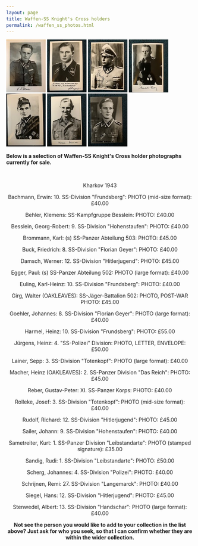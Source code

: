 ```yaml
---
layout: page
title: Waffen-SS Knight's Cross holders
permalink: /waffen_ss_photos.html
---
```


<div id="axisforces">
<p float="left">
<img src="./assets/Rolleke copy.jpg"/>
<img src="./assets/Siegel Hans copy.jpg"/>
<img src="./assets/Sandig copy.jpg"/>
<img src="./assets/Rudolf Richard copy.jpg"/>
<img src="./assets/Schrijnen studio copy.jpg"/>
<img src="./assets/Damsch copy.jpg"/>
<img src="./assets/Brommann copy.jpg"/>
<br />  
<p><b>Below is a selection of Waffen-SS Knight's Cross holder photographs currently for sale.</b></p>
<br />
<p><center>Kharkov 1943<center/><p/>  
<p>Bachmann,	Erwin:	10. SS-Division "Frundsberg":	PHOTO (mid-size format): £40.00
<p>Behler,	Klemens:	SS-Kampfgruppe Besslein:	PHOTO: £40.00
<p>Besslein,	Georg-Robert:	9. SS-Division "Hohenstaufen":	PHOTO: £40.00
<p>Brommann,	Karl:	(s) SS-Panzer Abteilung 503:	PHOTO: £45.00
<p>Buck,	Friedrich:	8. SS-Division "Florian Geyer":	PHOTO: £40.00
<p>Damsch,	Werner:	12. SS-Division "Hitlerjugend":	PHOTO: £45.00
<p>Egger,	Paul:	(s) SS-Panzer Abteilung 502:	PHOTO (large format): £40.00
<p>Euling,	Karl-Heinz:	10. SS-Division "Frundsberg":	PHOTO: £40.00
<p>Girg,	Walter (OAKLEAVES): SS-Jäger-Battalion 502:	PHOTO, POST-WAR PHOTO:	£45.00
<p>Goehler,	Johannes:	8. SS-Division "Florian Geyer":	PHOTO (large format): £40.00
<p>Harmel,	Heinz:	10. SS-Division "Frundsberg":	PHOTO: £55.00
<p>Jürgens,	Heinz: 4. "SS-Polizei" Division:	PHOTO, LETTER, ENVELOPE:	£50.00
<p>Lainer,	Sepp:	3. SS-Division "Totenkopf":	PHOTO (large format): £40.00
<p>Macher,	Heinz (OAKLEAVES): 2. SS-Panzer Division "Das Reich":	PHOTO:	£45.00
<p>Reber,	Gustav-Peter:	XI. SS-Panzer Korps:	PHOTO: £40.00
<p>Rolleke,	Josef:	3. SS-Division "Totenkopf":	PHOTO (mid-size format): £40.00
<p>Rudolf,	Richard:	12. SS-Division "Hitlerjugend":	PHOTO: £45.00
<p>Sailer,	Johann:	9. SS-Division "Hohenstaufen":	PHOTO: £40.00
<p>Sametreiter,	Kurt:	1. SS-Panzer Division "Leibstandarte":	PHOTO (stamped signature): £35.00  
<p>Sandig,	Rudi:	1. SS-Division "Leibstandarte":	PHOTO: £50.00
<p>Scherg,	Johannes:	4. SS-Division "Polizei":	PHOTO: £40.00
<p>Schrijnen,	Remi:	27. SS-Division "Langemarck":	PHOTO: £40.00
<p>Siegel,	Hans:	12. SS-Division "Hitlerjugend":	PHOTO: £45.00
<p>Stenwedel,	Albert:	13. SS-Division "Handschar":	PHOTO (large format): £40.00
<br />
<p><b><centre>Not see the person you would like to add to your collection in the list above? Just ask for who you seek, so that I can confirm whether they are within the wider collection.
